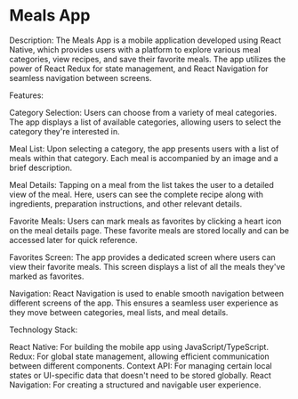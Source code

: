 # Meals App

Description:
The Meals App is a mobile application developed using React Native, which provides users with a platform to explore various meal categories, view recipes, and save their favorite meals. The app utilizes the power of React Redux for state management, and React Navigation for seamless navigation between screens.

Features:

Category Selection:
Users can choose from a variety of meal categories. The app displays a list of available categories, allowing users to select the category they're interested in.

Meal List:
Upon selecting a category, the app presents users with a list of meals within that category. Each meal is accompanied by an image and a brief description.

Meal Details:
Tapping on a meal from the list takes the user to a detailed view of the meal. Here, users can see the complete recipe along with ingredients, preparation instructions, and other relevant details.

Favorite Meals:
Users can mark meals as favorites by clicking a heart icon on the meal details page. These favorite meals are stored locally and can be accessed later for quick reference.

Favorites Screen:
The app provides a dedicated screen where users can view their favorite meals. This screen displays a list of all the meals they've marked as favorites.

Navigation:
React Navigation is used to enable smooth navigation between different screens of the app. This ensures a seamless user experience as they move between categories, meal lists, and meal details.

Technology Stack:

React Native: For building the mobile app using JavaScript/TypeScript.
Redux: For global state management, allowing efficient communication between different components.
Context API: For managing certain local states or UI-specific data that doesn't need to be stored globally.
React Navigation: For creating a structured and navigable user experience.
